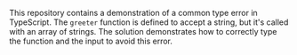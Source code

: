 This repository contains a demonstration of a common type error in TypeScript. The `greeter` function is defined to accept a string, but it's called with an array of strings. The solution demonstrates how to correctly type the function and the input to avoid this error.